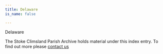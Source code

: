 ```yaml
---
title: Delaware
is_name: false

---
```


Delaware


The Stoke Climsland Parish Archive holds material under this index entry. To find out more please [contact us](/contact/)
